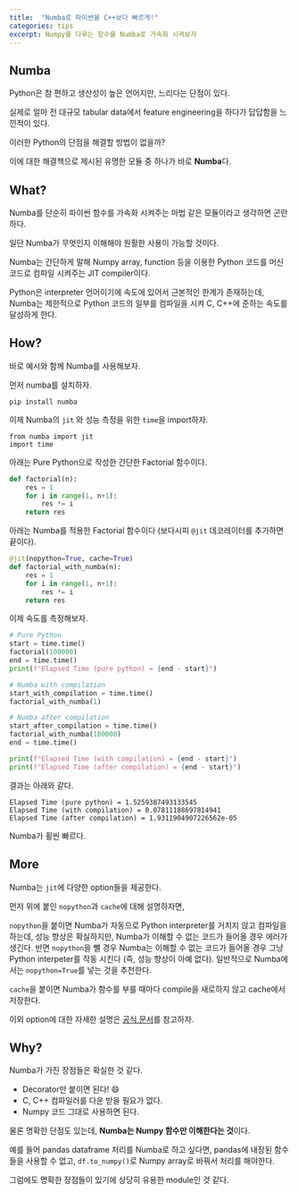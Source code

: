 ```yaml
---
title:  "Numba로 파이썬을 C++보다 빠르게!"
categories: tips
excerpt: Numpy를 다루는 함수를 Numba로 가속화 시켜보자 
---
```

## Numba
Python은 참 편하고 생산성이 높은 언어지만, 느리다는 단점이 있다. 

실제로 얼마 전 대규모 tabular data에서 feature engineering을 하다가 답답함을 느낀적이 있다.

이러한 Python의 단점을 해결할 방법이 없을까? 

이에 대한 해결책으로 제시된 유명한 모듈 중 하나가 바로 **Numba**다. 

## What?
Numba를 단순히 파이썬 함수를 가속화 시켜주는 마법 같은 모듈이라고 생각하면 곤란하다. 

일단 Numba가 무엇인지 이해해야 원활한 사용이 가능할 것이다.

Numba는 간단하게 말해 Numpy array, function 등을 이용한 Python 코드를 머신코드로 컴파일 시켜주는 JIT compiler이다.

Python은 interpreter 언어이기에 속도에 있어서 근본적인 한계가 존재하는데, Numba는 제한적으로 Python 코드의 일부를 컴파일을 시켜 C, C++에 준하는 속도를 달성하게 한다.


## How?
바로 예시와 함께 Numba를 사용해보자.

먼저 numba를 설치하자.
```
pip install numba
```

이제 Numba의 ```jit``` 와 성능 측정을 위한 ```time```을 import하자.
```
from numba import jit
import time
```

아래는 Pure Python으로 작성한 간단한 Factorial 함수이다.
``` python
def factorial(n):
    res = 1
    for i in range(1, n+1):
        res *= i
    return res
```

아래는 Numba를 적용한 Factorial 함수이다 (보다시피 ```@jit``` 데코레이터를 추가하면 끝이다).
``` python
@jit(nopython=True, cache=True)
def factorial_with_numba(n):
    res = 1
    for i in range(1, n+1):
        res *= i
    return res
```
이제 속도를 측정해보자.
```python
# Pure Python
start = time.time()
factorial(100000)
end = time.time()
print(f"Elapsed Time (pure python) = {end - start}")

# Numba with compilation
start_with_compilation = time.time()
factorial_with_numba(1)

# Numba after compilation
start_after_compilation = time.time()
factorial_with_numba(100000)
end = time.time()

print(f"Elapsed Time (with compilation) = {end - start}")
print(f"Elapsed Time (after compilation) = {end - start}")
```
결과는 아래와 같다.
```
Elapsed Time (pure python) = 1.5259387493133545
Elapsed Time (with compilation) = 0.07811188697814941
Elapsed Time (after compilation) = 1.9311904907226562e-05
```
Numba가 휠씬 빠르다.

## More
Numba는 ```jit```에 다양한 option들을 제공한다.

먼저 위에 붙인 ```nopython```과 ```cache```에 대해 설명하자면,

```nopython```을 붙이면 Numba가 자동으로 Python interpreter를 거치지 않고 컴파일을 하는데, 성능 향상은 확실하지만, Numba가 이해할 수 없는 코드가 들어올 경우 에러가 생긴다. 반면 ```nopython```을 뺄 경우 Numba는 이해할 수 없는 코드가 들어올 경우 그냥 Python interpeter를 작동 시킨다 (즉, 성능 향상이 아예 없다). 일반적으로 Numba에서는 ```nopython=True```를 넣는 것을 추천한다.

```cache```을 붙이면 Numba가 함수를 부를 때마다 compile을 새로하지 않고 cache에서 저장한다.

이외 option에 대한 자세한 설명은 [공식 문서](https://numba.readthedocs.io/en/stable/user/jit.html)를 참고하자.

## Why?
Numba가 가진 장점들은 확실한 것 같다.

- Decorator만 붙이면 된다! :smile:	
- C, C++ 컴파일러를 다운 받을 필요가 없다.
- Numpy 코드 그대로 사용하면 된다.

물론 명확한 단점도 있는데, **Numba는 Numpy 함수만 이해한다는 것**이다. 

예를 들어 pandas dataframe 처리를 Numba로 하고 싶다면, pandas에 내장된 함수들을 사용할 수 없고, ```df.to_numpy()```로 Numpy array로 바꿔서 처리를 해야한다. 

그럼에도 명확한 장점들이 있기에 상당히 유용한 module인 것 같다.